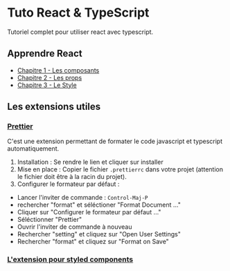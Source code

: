 # Tuto React & TypeScript

Tutoriel complet pour utiliser react avec typescript.

## Apprendre React

- [Chapitre 1 - Les composants](./doc/components.md)
- [Chapitre 2 - Les props](./doc/props.md)
- [Chapitre 3 - Le Style](./doc/style.md)

## Les extensions utiles

### [Prettier](https://marketplace.visualstudio.com/items?itemName=esbenp.prettier-vscode)

C'est une extension permettant de formater le code javascript et typescript automatiquement.

1. Installation : Se rendre le lien et cliquer sur installer
2. Mise en place : Copier le fichier `.prettierrc` dans votre projet (attention le fichier doit être à la racin du projet).
3. Configurer le formateur par défaut :

- Lancer l'inviter de commande : `Control-Maj-P`
- rechercher "format" et séléctioner "Format Document ..."
- Cliquer sur "Configurer le formateur par défaut ..."
- Séléctionner "Prettier"
- Ouvrir l'inviter de commande à nouveau
- Rechercher "setting" et cliquez sur "Open User Settings"
- Rechercher "format" et cliquez sur "Format on Save"

### [L'extension pour styled components](https://marketplace.visualstudio.com/items?itemName=styled-components.vscode-styled-components)
